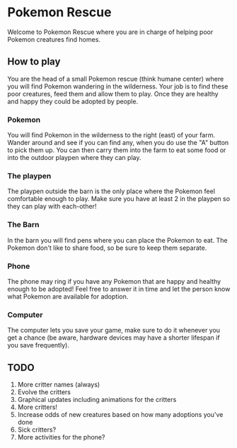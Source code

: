 # Pokemon Rescue

Welcome to Pokemon Rescue where you are in charge of helping poor Pokemon creatures find homes.

## How to play

You are the head of a small Pokemon rescue (think humane center) where you will find Pokemon wandering in the wilderness.  Your job is to find these poor creatures, feed them and allow them to play.  Once they are healthy and happy they could be adopted by people.

### Pokemon

You will find Pokemon in the wilderness to the right (east) of your farm. Wander around and see if you can find any, when you do use the "A" button to pick them up. You can then carry them into the farm to eat some food or into the outdoor playpen where they can play. 

### The playpen

The playpen outside the barn is the only place where the Pokemon feel comfortable enough to play.  Make sure you have at least 2 in the playpen so they can play with each-other!

### The Barn

In the barn you will find pens where you can place the Pokemon to eat. The Pokemon don't like to share food, so be sure to keep them separate.

### Phone

The phone may ring if you have any Pokemon that are happy and healthy enough to be adopted!  Feel free to answer it in time and let the person know what Pokemon are available for adoption.

### Computer

The computer lets you save your game, make sure to do it whenever you get a chance (be aware, hardware devices may have a shorter lifespan if you save frequently).

## TODO

1. More critter names (always)
2. Evolve the critters
4. Graphical updates including animations for the critters
5. More critters!
6. Increase odds of new creatures based on how many adoptions you've done
6. Sick critters?
7. More activities for the phone?
